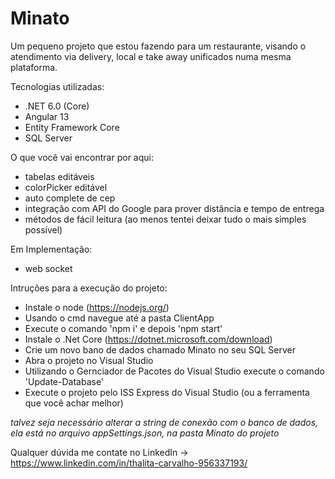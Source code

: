 # Minato

Um pequeno projeto que estou fazendo para um restaurante, visando o atendimento via delivery, local e take away unificados numa mesma plataforma. 

Tecnologias utilizadas:
 - .NET 6.0 (Core)
 - Angular 13
 - Entity Framework Core
 - SQL Server
 
 O que você vai encontrar por aqui:
 - tabelas editáveis
 - colorPicker editável
 - auto complete de cep
 - integração com API do Google para prover distância e tempo de entrega
 - métodos de fácil leitura (ao menos tentei deixar tudo o mais simples possível)

Em Implementação:
- web socket

 Intruções para a execução do projeto:
  - Instale o node (https://nodejs.org/)
  - Usando o cmd navegue até a pasta ClientApp
  - Execute o comando 'npm i' e depois 'npm start'
  - Instale o .Net Core (https://dotnet.microsoft.com/download)
  - Crie um novo bano de dados chamado Minato no seu SQL Server
  - Abra o projeto no Visual Studio
  - Utilizando o Gernciador de Pacotes do Visual Studio execute o comando 'Update-Database'
  - Execute o projeto pelo ISS Express do Visual Studio (ou a ferramenta que você achar melhor)
  
  *talvez seja necessário alterar a string de conexão com o banco de dados, ela está no arquivo appSettings.json, na pasta Minato do projeto*
  
  Qualquer dúvida me contate no LinkedIn -> https://www.linkedin.com/in/thalita-carvalho-956337193/
